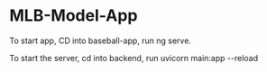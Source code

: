 # MLB-Model-App

To start app, CD into baseball-app, run ng serve.

To start the server, cd into backend, run uvicorn main:app --reload
